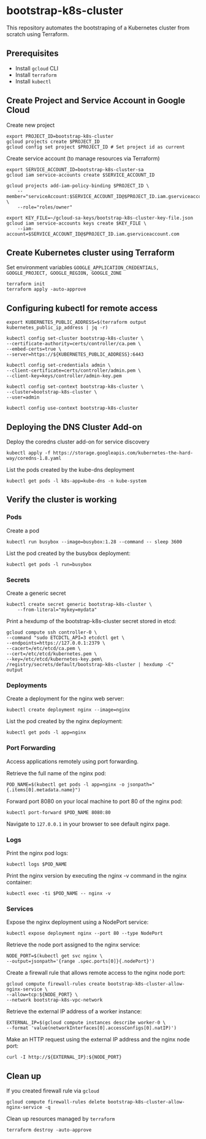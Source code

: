 # bootstrap-k8s-cluster

This repository automates the bootstraping of a Kubernetes cluster from scratch using Terraform.


## Prerequisites 
- Install `gcloud` CLI 
- Install `terraform` 
- Install `kubectl`


## Create Project and Service Account in Google Cloud

Create new project

    export PROJECT_ID=bootstrap-k8s-cluster
    gcloud projects create $PROJECT_ID
    gcloud config set project $PROJECT_ID # Set project id as current

Create service account (to manage resources via Terraform)

    export SERVICE_ACCOUNT_ID=bootstrap-k8s-cluster-sa
    gcloud iam service-accounts create $SERVICE_ACCOUNT_ID
    
    gcloud projects add-iam-policy-binding $PROJECT_ID \
        --member="serviceAccount:$SERVICE_ACCOUNT_ID@$PROJECT_ID.iam.gserviceaccount.com" \
        --role="roles/owner"
    
    export KEY_FILE=~/gcloud-sa-keys/bootstrap-k8s-cluster-key-file.json
    gcloud iam service-accounts keys create $KEY_FILE \
        --iam-account=$SERVICE_ACCOUNT_ID@$PROJECT_ID.iam.gserviceaccount.com

## Create Kubernetes cluster using Terraform

Set environment variables `GOOGLE_APPLICATION_CREDENTIALS, GOOGLE_PROJECT, GOOGLE_REGION, GOOGLE_ZONE`

    terraform init
    terraform apply -auto-approve

## Configuring kubectl for remote access

    export KUBERNETES_PUBLIC_ADDRESS=$(terraform output kubernetes_public_ip_address | jq -r)

    kubectl config set-cluster bootstrap-k8s-cluster \
    --certificate-authority=certs/controller/ca.pem \
    --embed-certs=true \
    --server=https://${KUBERNETES_PUBLIC_ADDRESS}:6443

    kubectl config set-credentials admin \
    --client-certificate=certs/controller/admin.pem \
    --client-key=keys/controller/admin-key.pem

    kubectl config set-context bootstrap-k8s-cluster \
    --cluster=bootstrap-k8s-cluster \
    --user=admin

    kubectl config use-context bootstrap-k8s-cluster


## Deploying the DNS Cluster Add-on
Deploy the coredns cluster add-on for service discovery

    kubectl apply -f https://storage.googleapis.com/kubernetes-the-hard-way/coredns-1.8.yaml

List the pods created by the kube-dns deployment
  
    kubectl get pods -l k8s-app=kube-dns -n kube-system


## Verify the cluster is working

### Pods

Create a pod

    kubectl run busybox --image=busybox:1.28 --command -- sleep 3600

List the pod created by the busybox deployment:

    kubectl get pods -l run=busybox


### Secrets

Create a generic secret

    kubectl create secret generic bootstrap-k8s-cluster \
        --from-literal="mykey=mydata"

Print a hexdump of the bootstrap-k8s-cluster secret stored in etcd:

    gcloud compute ssh controller-0 \
    --command "sudo ETCDCTL_API=3 etcdctl get \
    --endpoints=https://127.0.0.1:2379 \
    --cacert=/etc/etcd/ca.pem \
    --cert=/etc/etcd/kubernetes.pem \
    --key=/etc/etcd/kubernetes-key.pem\
    /registry/secrets/default/bootstrap-k8s-cluster | hexdump -C"
    output


### Deployments

Create a deployment for the nginx web server:

    kubectl create deployment nginx --image=nginx

List the pod created by the nginx deployment:

    kubectl get pods -l app=nginx

### Port Forwarding

Access applications remotely using port forwarding.

Retrieve the full name of the nginx pod:

    POD_NAME=$(kubectl get pods -l app=nginx -o jsonpath="{.items[0].metadata.name}")

Forward port 8080 on your local machine to port 80 of the nginx pod:

    kubectl port-forward $POD_NAME 8080:80

Navigate to `127.0.0.1` in your browser to see default nginx page.

### Logs

Print the nginx pod logs:

    kubectl logs $POD_NAME

Print the nginx version by executing the nginx -v command in the nginx container:

    kubectl exec -ti $POD_NAME -- nginx -v

### Services

Expose the nginx deployment using a NodePort service:

    kubectl expose deployment nginx --port 80 --type NodePort

Retrieve the node port assigned to the nginx service:

    NODE_PORT=$(kubectl get svc nginx \
    --output=jsonpath='{range .spec.ports[0]}{.nodePort}')
    
Create a firewall rule that allows remote access to the nginx node port:

    gcloud compute firewall-rules create bootstrap-k8s-cluster-allow-nginx-service \
    --allow=tcp:${NODE_PORT} \
    --network bootstrap-k8s-vpc-network

Retrieve the external IP address of a worker instance:

    EXTERNAL_IP=$(gcloud compute instances describe worker-0 \
    --format 'value(networkInterfaces[0].accessConfigs[0].natIP)')

Make an HTTP request using the external IP address and the nginx node port:

    curl -I http://${EXTERNAL_IP}:${NODE_PORT}

## Clean up

If you created firewall rule via `gcloud`

    gcloud compute firewall-rules delete bootstrap-k8s-cluster-allow-nginx-service -q

Clean up resources managed by `terraform`

    terraform destroy -auto-approve